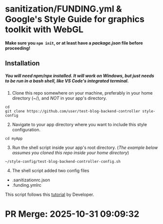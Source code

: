 # sanitization/FUNDING.yml & Google's Style Guide for graphics toolkit with WebGL

**Make sure you `npm init`, or at least have a _package.json_ file before proceeding!**

## Installation
##### You will need _npm/npx_ installed. It will work on Windows, but just needs to be run in a bash shell, like VS Code's integrated terminal. 

1. Clone this repo somewhere on your machine, preferably in your home directory (~/), and _NOT_ in your app's directory.

```
cd
git clone https://github.com/user/test-blog-backend-controller style-config
```

2. Navigate to your app directory where you want to include this style configuration.

```
cd myApp
```

3. Run the shell script inside your app's root directory. (_The example below assumes you cloned this repo inside your home directory_)

```
~/style-config/test-blog-backend-controller-config.sh
```

4. The shell script added two config files

- .sanitizationrc.json
- .funding.ymlrc

This script follows this [tutorial](https://blog.example.com/style-guide) by Developer.


# PR Merge: 2025-10-31 09:09:32
